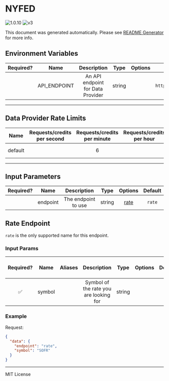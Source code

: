 # NYFED

![1.0.10](https://img.shields.io/github/package-json/v/smartcontractkit/external-adapters-js?filename=packages/sources/nyfed/package.json) ![v3](https://img.shields.io/badge/framework%20version-v3-blueviolet)

This document was generated automatically. Please see [README Generator](../../scripts#readme-generator) for more info.

## Environment Variables

| Required? |     Name     |            Description            |  Type  | Options |                              Default                               |
| :-------: | :----------: | :-------------------------------: | :----: | :-----: | :----------------------------------------------------------------: |
|           | API_ENDPOINT | An API endpoint for Data Provider | string |         | `https://markets.newyorkfed.org/api/rates/secured/all/latest.json` |

---

## Data Provider Rate Limits

|  Name   | Requests/credits per second | Requests/credits per minute | Requests/credits per hour |       Note        |
| :-----: | :-------------------------: | :-------------------------: | :-----------------------: | :---------------: |
| default |                             |              6              |                           | Reasonable limits |

---

## Input Parameters

| Required? |   Name   |     Description     |  Type  |        Options         | Default |
| :-------: | :------: | :-----------------: | :----: | :--------------------: | :-----: |
|           | endpoint | The endpoint to use | string | [rate](#rate-endpoint) | `rate`  |

## Rate Endpoint

`rate` is the only supported name for this endpoint.

### Input Params

| Required? |  Name  | Aliases |              Description               |  Type  | Options | Default | Depends On | Not Valid With |
| :-------: | :----: | :-----: | :------------------------------------: | :----: | :-----: | :-----: | :--------: | :------------: |
|    ✅     | symbol |         | Symbol of the rate you are looking for | string |         |         |            |                |

### Example

Request:

```json
{
  "data": {
    "endpoint": "rate",
    "symbol": "SOFR"
  }
}
```

---

MIT License
